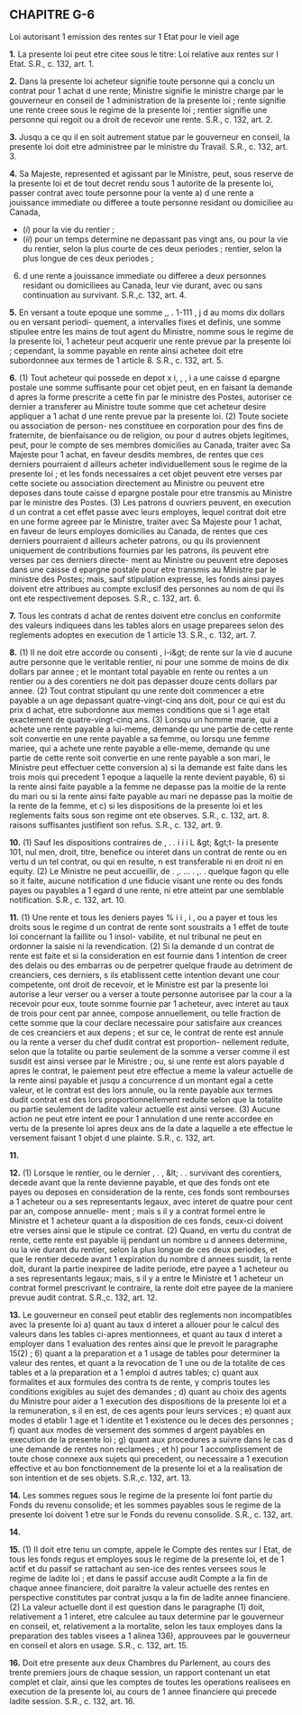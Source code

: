 
## CHAPITRE G-6
Loi autorisant 1 emission des rentes sur 1 Etat
pour le vieil age

**1.** La presente loi peut etre citee sous le
titre: Loi relative aux rentes sur I Etat. S.R., c.
132, art. 1.

**2.** Dans la presente loi
acheteur signifie toute personne qui a
conclu un contrat pour 1 achat d une rente;
Ministre signifie le ministre charge par le
gouverneur en conseil de 1 administration
de la presente loi ;
rente signifie une rente creee sous le regime
de la presente loi ;
rentier signifie une personne qui regoit ou
a droit de recevoir une rente. S.R., c. 132,
art. 2.

**3.** Jusqu a ce qu il en soit autrement statue
par le gouverneur en conseil, la presente loi
doit etre administree par le ministre du
Travail. S.R., c. 132, art. 3.

**4.** Sa Majeste, represented et agissant par
le Ministre, peut, sous reserve de la presente
loi et de tout decret rendu sous 1 autorite de
la presente loi, passer contrat avec toute
personne pour la vente
a) d une rente a jouissance immediate ou
differee a toute personne residant ou
domiciliee au Canada,
  * (_i_) pour la vie du rentier ;
  * (_ii_) pour un temps determine ne depassant
pas vingt ans, ou pour la vie du rentier,
selon la plus courte de ces deux periodes ;
rentier, selon la plus longue de ces deux
periodes ;
6) d une rente a jouissance immediate ou
differee a deux personnes residant ou
domiciliees au Canada, leur vie durant,
avec ou sans continuation au survivant.
S.R.,c. 132, art. 4.

**5.** En versant a toute epoque une somme
,, . 1-111 , j
d au moms dix dollars ou en versant periodi-
quement, a intervalles fixes et definis, une
somme stipulee entre les mains de tout agent
du Ministre, nomme sous le regime de la
presente loi, 1 acheteur peut acquerir une
rente prevue par la presente loi ; cependant,
la somme payable en rente ainsi achetee doit
etre subordonnee aux termes de 1 article 8.
S.R., c. 132, art. 5.

**6.** (1) Tout acheteur qui possede en depot
x i, , , i
a une caisse d epargne postale une somme
suffisante pour cet objet peut, en en faisant
la demande d apres la forme prescrite a cette
fin par le ministre des Postes, autoriser ce
dernier a transferer au Ministre toute somme
que cet acheteur desire appliquer a 1 achat
d une rente prevue par la presente loi.
(2) Toute societe ou association de person-
nes constituee en corporation pour des fins de
fraternite, de bienfaisance ou de religion, ou
pour d autres objets legitimes, peut, pour le
compte de ses membres domicilies au Canada,
traiter avec Sa Majeste pour 1 achat, en faveur
desdits membres, de rentes que ces derniers
pourraient d ailleurs acheter individuellement
sous le regime de la presente loi ; et les fonds
necessaires a cet objet peuvent etre verses par
cette societe ou association directement au
Ministre ou peuvent etre deposes dans toute
caisse d epargne postale pour etre transmis au
Ministre par le ministre des Postes.
(3) Les patrons d ouvriers peuvent, en
execution d un contrat a cet effet passe avec
leurs employes, lequel contrat doit etre en
une forme agreee par le Ministre, traiter avec
Sa Majeste pour 1 achat, en faveur de leurs
employes domicilies au Canada, de rentes que
ces derniers pourraient d ailleurs acheter
patrons, ou qu ils proviennent uniquement de
contributions fournies par les patrons, ils
peuvent etre verses par ces derniers directe-
ment au Ministre ou peuvent etre deposes
dans une caisse d epargne postale pour etre
transmis au Ministre par le ministre des
Postes; mais, sauf stipulation expresse, les
fonds ainsi payes doivent etre attribues au
compte exclusif des personnes au nom de qui
ils ont ete respectivement deposes. S.R., c.
132, art. 6.

**7.** Tous les contrats d achat de rentes
doivent etre conclus en conformite des valeurs
indiquees dans les tables alors en usage
preparees selon des reglements adoptes en
execution de 1 article 13. S.R., c. 132, art. 7.

**8.** (1) II ne doit etre accorde ou consenti
, i-i&amp;gt;
de rente sur la vie d aucune autre personne
que le veritable rentier, ni pour une somme
de moins de dix dollars par annee ; et le
montant total payable en rente ou rentes a
un rentier ou a des corentiers ne doit pas
depasser douze cents dollars par annee.
(2) Tout contrat stipulant qu une rente doit
commencer a etre payable a un age depassant
quatre-vingt-cinq ans doit, pour ce qui est du
prix d achat, etre subordonne aux memes
conditions que si 1 age etait exactement de
quatre-vingt-cinq ans.
(3) Lorsqu un homme marie, qui a achete
une rente payable a lui-meme, demande
qu une partie de cette rente soit convertie en
une rente payable a sa femme, ou lorsqu une
femme mariee, qui a achete une rente payable
a elle-meme, demande qu une partie de cette
rente soit convertie en une rente payable a
son mari, le Ministre peut effectuer cette
conversion
a) si la demande est faite dans les trois
mois qui precedent 1 epoque a laquelle la
rente devient payable,
6) si la rente ainsi faite payable a la femme
ne depasse pas la moitie de la rente du
mari ou si la rente ainsi faite payable au
mari ne depasse pas la moitie de la rente
de la femme, et
c) si les dispositions de la presente loi et les
reglements faits sous son regime ont ete
observes. S.R., c. 132, art. 8.
raisons suffisantes justifient son refus. S.R., c.
132, art. 9.

**10.** (1) Sauf les dispositions contraires de
, . . i i i L &amp;gt; &amp;gt;t-
la presente 101, nul men, droit, titre, benefice
ou interet dans un contrat de rente ou en
vertu d un tel contrat, ou qui en resulte, n est
transferable ni en droit ni en equity.
(2) Le Ministre ne peut accueillir, de
. ,. ... . ,. .
quelque fagon qu elle so it faite, aucune
notification d une fiducie visant une rente ou
des fonds payes ou payables a 1 egard d une
rente, ni etre atteint par une semblable
notification. S.R., c. 132, art. 10.

**11.** (1) Une rente et tous les deniers payes
% i i , i ,
ou a payer et tous les droits sous le regime
d un contrat de rente sont soustraits a 1 effet
de toute loi concernant la faillite ou 1 insol-
vabilite, et nul tribunal ne peut en ordonner
la saisie ni la revendication.
(2) Si la demande d un contrat de rente est
faite et si la consideration en est fournie dans
1 intention de creer des delais ou des embarras
ou de perpetrer quelque fraude au detriment
de creanciers, ces derniers, s ils etablissent
cette intention devant une cour competente,
ont droit de recevoir, et le Ministre est par la
presente loi autorise a leur verser ou a verser
a toute personne autorisee par la cour a la
recevoir pour eux, toute somme fournie par
1 acheteur, avec interet au taux de trois pour
cent par annee, compose annuellement, ou
telle fraction de cette somme que la cour
declare necessaire pour satisfaire aux creances
de ces creanciers et aux depens ; et sur ce, le
contrat de rente est annule ou la rente a
verser du chef dudit contrat est proportion-
nellement reduite, selon que la totalite ou
partie seulement de la somme a verser comme
il est susdit est ainsi versee par le Ministre ;
ou, si une rente est alors payable d apres le
contrat, le paiement peut etre effectue a
meme la valeur actuelle de la rente ainsi
payable et jusqu a concurrence d un montant
egal a cette valeur, et le contrat est des lors
annule, ou la rente payable aux termes dudit
contrat est des lors proportionnellement
reduite selon que la totalite ou partie
seulement de ladite valeur actuelle est ainsi
versee.
(3) Aucune action ne peut etre intent ee
pour 1 annulation d une rente accordee en
vertu de la presente loi apres deux ans de la
date a laquelle a ete effectue le versement
faisant 1 objet d une plainte. S.R., c. 132, art.

**11.**

**12.** (1) Lorsque le rentier, ou le dernier
, . , &amp;lt; . .
survivant des corentiers, decede avant que la
rente devienne payable, et que des fonds ont
ete payes ou deposes en consideration de la
rente, ces fonds sont rembourses a 1 acheteur
ou a ses representants legaux, avec interet de
quatre pour cent par an, compose annuelle-
ment ; mais s il y a contrat formel entre le
Ministre et 1 acheteur quant a la disposition
de ces fonds, ceux-ci doivent etre verses ainsi
que le stipule ce contrat.
(2) Quand, en vertu du contrat de rente,
cette rente est payable iij pendant un nombre u
d annees determine, ou la vie durant du
rentier, selon la plus longue de ces deux
periodes, et que le rentier decede avant
1 expiration du nombre d annees susdit, la
rente doit, durant la partie inexpiree de ladite
periode, etre payee a 1 acheteur ou a ses
representants legaux; mais, s il y a entre le
Ministre et 1 acheteur un contrat formel
prescrivant le contraire, la rente doit etre
payee de la maniere prevue audit contrat.
S.R.,c. 132, art. 12.

**13.** Le gouverneur en conseil peut etablir
des reglements non incompatibles avec la
presente loi
a) quant au taux d interet a allouer pour le
calcul des valeurs dans les tables ci-apres
mentionnees, et quant au taux d interet a
employer dans 1 evaluation des rentes ainsi
que le prevoit le paragraphe 15(2) ;
6) quant a la preparation et a 1 usage de
tables pour determiner la valeur des rentes,
et quant a la revocation de 1 une ou de la
totalite de ces tables et a la preparation et
a 1 emploi d autres tables;
c) quant aux formalites et aux formules des
contra ts de rente, y compris toutes les
conditions exigibles au sujet des demandes ;
d) quant au choix des agents du Ministre
pour aider a 1 execution des dispositions de
la presente loi et a la remuneration, s il en
est, de ces agents pour leurs services ;
e) quant aux modes d etablir 1 age et
1 identite et 1 existence ou le deces des
personnes ;
f) quant aux modes de versement des
sommes d argent payables en execution de
la presente loi ;
g) quant aux procedures a suivre dans le
cas d une demande de rentes non reclamees ;
et
h) pour 1 accomplissement de toute chose
connexe aux sujets qui precedent, ou
necessaire a 1 execution effective et au bon
fonctionnement de la presente loi et a la
realisation de son intention et de ses objets.
S.R.,c. 132, art. 13.

**14.** Les sommes regues sous le regime de la
presente loi font partie du Fonds du revenu
consolide; et les sommes payables sous le
regime de la presente loi doivent 1 etre sur le
Fonds du revenu consolide. S.R., c. 132, art.

**14.**

**15.** (1) II doit etre tenu un compte, appele
le Compte des rentes sur I Etat, de tous les
fonds regus et employes sous le regime de la
presente loi, et de 1 actif et du passif se
rattachant au sen-ice des rentes versees sous
le regime de ladite loi ; et dans le passif
accuse audit Compte a la fin de chaque annee
financiere, doit paraitre la valeur actuelle des
rentes en perspective constitutes par contrat
jusqu a la fin de ladite annee financiere.
(2) La valeur actuelle dont il est question
dans le paragraphe (1) doit, relativement a
1 interet, etre calculee au taux determine par
le gouverneur en conseil, et, relativement a la
mortalite, selon les taux employes dans la
preparation des tables visees a 1 alinea 136),
approuvees par le gouverneur en conseil et
alors en usage. S.R., c. 132, art. 15.

**16.** Doit etre presente aux deux Chambres
du Parlement, au cours des trente premiers
jours de chaque session, un rapport contenant
un etat complet et clair, ainsi que les comptes
de toutes les operations realisees en execution
de la presente loi, au cours de 1 annee
financiere qui precede ladite session. S.R., c.
132, art. 16.

